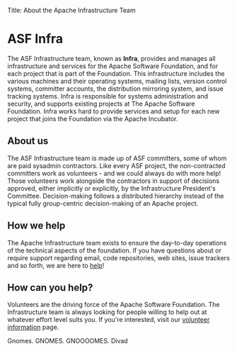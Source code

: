 Title: About the Apache Infrastructure Team

# ASF Infra
The ASF Infrastructure team, known as **Infra**, provides and manages all infrastructure and services for the Apache Software Foundation, and for each project that is part of the Foundation. This infrastructure includes the various machines and their operating systems, mailing lists, version control systems, committer accounts, the distribution mirroring system, and issue tracking systems. Infra is responsible for systems administration and security, and supports existing projects at The Apache Software Foundation. Infra works hard to provide services and setup for each new project that joins the Foundation via the Apache Incubator.

## About us
The ASF Infrastructure team is made up of ASF committers, some of whom are paid sysadmin contractors. Like every ASF project, the non-contracted committers work as volunteers - and we could always do with more help! Those volunteers work alongside the contractors in support of decisions approved, either implicitly or explicitly, by the Infrastructure President's Committee. Decision-making follows a distributed hierarchy instead of the typical fully group-centric decision-making of an Apache project.

## How we help
The Apache Infrastructure team exists to ensure the day-to-day operations of the technical aspects of the foundation. If you have questions about or require support regarding email, code repositories, web sites, issue trackers and so forth, we are here to [help](help.html)! 

## How can you help?
Volunteers are the driving force of the Apache Software Foundation. The Infrastructure team is always looking for people willing to help out at whatever effort level suits you. If you're interested, visit our [volunteer information](infra-volunteer.html) page.


Gnomes.
GNOMES.
GNOOOOMES.
Divad
